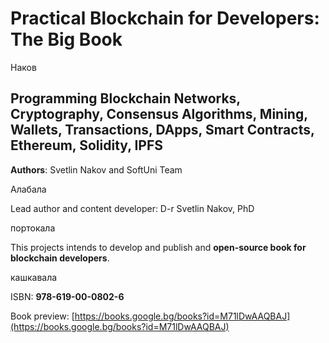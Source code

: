 # Practical Blockchain for Developers: The Big Book

Наков

## Programming Blockchain Networks, Cryptography, Consensus Algorithms, Mining, Wallets, Transactions, DApps, Smart Contracts, Ethereum, Solidity, IPFS

**Authors**: Svetlin Nakov and SoftUni Team

Алабала

Lead author and content developer: D-r Svetlin Nakov, PhD

портокала

This projects intends to develop and publish and **open-source book for blockchain developers**.

кашкавала

ISBN: **978-619-00-0802-6**

Book preview: [https://books.google.bg/books?id=M71lDwAAQBAJ](https://books.google.bg/books?id=M71lDwAAQBAJ)

